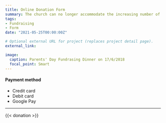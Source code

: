```yaml
---
title: Online Donation Form
summary: The church can no longer accommodate the increasing number of church members. Many church members can only participate outside of the church on Sunday Mass, therefore we need your kind support of fund-raising to help build a new church.
tags:
- Fundraising
- Form
date: "2021-05-25T00:00:00Z"

# Optional external URL for project (replaces project detail page).
external_link:

image:
  caption: Parents' Day Fundrasing Dinner on 17/6/2018
  focal_point: Smart
---
```


#### Payment method
* Credit card
* Debit card
* Google Pay

---

{{< donation >}}
